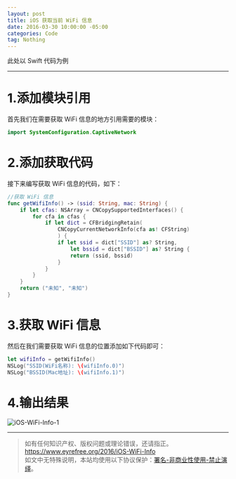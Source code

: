 ```yaml
---
layout: post
title: iOS 获取当前 WiFi 信息
date: 2016-03-30 10:00:00 -05:00
categories: Code
tag: Nothing
---
```


此处以 Swift 代码为例

---
# 1.添加模块引用
首先我们在需要获取 WiFi 信息的地方引用需要的模块：
```swift
import SystemConfiguration.CaptiveNetwork
```

# 2.添加获取代码
接下来编写获取 WiFi 信息的代码，如下：
```swift
//获取 WiFi 信息
func getWifiInfo() -> (ssid: String, mac: String) {
    if let cfas: NSArray = CNCopySupportedInterfaces() {
        for cfa in cfas {
            if let dict = CFBridgingRetain(
                CNCopyCurrentNetworkInfo(cfa as! CFString)
                ) {
                if let ssid = dict["SSID"] as? String,
                    let bssid = dict["BSSID"] as? String {
                    return (ssid, bssid)
                }
            }
        }
    }
    return ("未知", "未知")
}
```

# 3.获取 WiFi 信息
然后在我们需要获取 WiFi 信息的位置添加如下代码即可：
```swift
let wifiInfo = getWifiInfo()
NSLog("SSID(WiFi名称): \(wifiInfo.0)")
NSLog("BSSID(Mac地址): \(wifiInfo.1)")
```

# 4.输出结果

![iOS-WiFi-Info-1](/images/2016/iOS-WiFi-Info/1.png)

---

> 如有任何知识产权、版权问题或理论错误，还请指正。   
> https://www.eyrefree.org/2016/iOS-WiFi-Info   
> 如文中无特殊说明，本站均使用以下协议保护：[署名-非商业性使用-禁止演绎](http://creativecommons.org/licenses/by-nc-nd/3.0/cn/)。   
